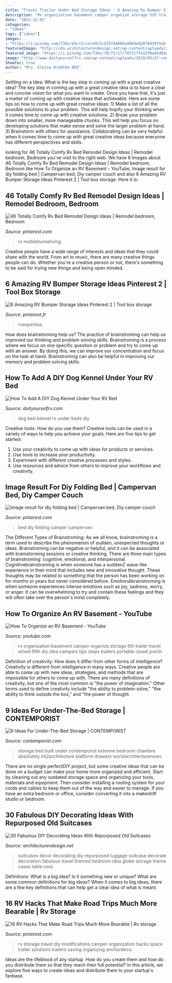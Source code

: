 ```yaml
---
title: "Travel Trailer Under Bed Storage Ideas : 6 Amazing Rv Bumper Storage Ideas Pinterest 2"
description: "Rv organization basement camper organize storage 5th trailer travel wheel fifth diy idea campers tips steps trailers portable closet porch"
date: "2022-12-01"
categories:
- "ideas"
tags: ["ideas"]
images:
- "https://i.pinimg.com/736x/e9/c5/cd/e9c5cd15744809a496de828f0d39f5eb.jpg"
featuredImage: "http://cdn.architecturendesign.net/wp-content/uploads/2015/07/AD-Old-Suitcases-Decor-18.jpg"
featured_image: "https://i.pinimg.com/736x/70/72/17/707217fe15f0e45d6dc041725c148c1a.jpg"
image: "http://www.doityourselfrv.com/wp-content/uploads/2019/05/27-completed-with-dog-beds-1-e1557936312711.jpg"
ShowToc: true
author: "Mrs. Eloisa Bradtke DDS"
---
```



Settling on a Idea: What is the key step in coming up with a great creative idea?
The key step in coming up with a great creative idea is to have a clear and concise vision for what you want to create. Once you have that, it's just a matter of coming up with creative ideas that achievable. Here are some tips on how to come up with great creative ideas: 1) Make a list of all the possible solutions to your problem. This will help hopify your thinking when it comes time to come up with creative solutions. 2) Break your problem down into smaller, more manageable chunks. This will help you focus on developing solutions that make sense and solve the larger problem at hand. 3) Brainstorm with others for assistance. Collaborating can be very helpful when it comes time to come up with great creative ideas because everyone has different perspectives and skills.

	

		
looking for 46 Totally Comfy Rv Bed Remodel Design Ideas | Remodel bedroom, Bedroom you've visit to the right web. We have 8 Images about 46 Totally Comfy Rv Bed Remodel Design Ideas | Remodel bedroom, Bedroom like How To Organize an RV Basement - YouTube, Image result for diy folding bed | Campervan bed, Diy camper couch and also 6 Amazing RV Bumper Storage Ideas Pinterest 2 | Tool box storage. Here it is:
		
    
## 46 Totally Comfy Rv Bed Remodel Design Ideas | Remodel Bedroom, Bedroom

<img loading=lazy src="https://i.pinimg.com/736x/33/ea/c5/33eac5f53b65f02dafa0608abe31ebfa.jpg" onerror="this.onerror=null;this.src='https://tse3.mm.bing.net/th?id=OIP.6_icFwNNSEj73rRb4cNTQQHaJ3&amp;pid=15.1';" alt="46 Totally Comfy Rv Bed Remodel Design Ideas | Remodel bedroom, Bedroom">

_Source: pinterest.com_

>rv mobilehomeliving. 

	

Creative people have a wide range of interests and ideas that they could share with the world. From art to music, there are many creative things people can do. Whether you're a creative person or not, there's something to be said for trying new things and being open minded.

    
## 6 Amazing RV Bumper Storage Ideas Pinterest 2 | Tool Box Storage

<img loading=lazy src="https://i.pinimg.com/736x/70/72/17/707217fe15f0e45d6dc041725c148c1a.jpg" onerror="this.onerror=null;this.src='https://tse3.mm.bing.net/th?id=OIP.yerfhoMcY2Jhc-4hoit_1AHaLG&amp;pid=15.1';" alt="6 Amazing RV Bumper Storage Ideas Pinterest 2 | Tool box storage">

_Source: pinterest.fr_

>rvexpertise. 

	

How does brainstroming help us?
The practice of brainstroming can help us improved our thinking and problem solving skills. Brainstroming is a process where we focus on one specific question or problem and try to come up with an answer. By doing this, we can improve our concentration and focus on the task at hand. Brainstroming can also be helpful in improving our memory and problem solving skills.

    
## How To Add A DIY Dog Kennel Under Your RV Bed

<img loading=lazy src="http://www.doityourselfrv.com/wp-content/uploads/2019/05/27-completed-with-dog-beds-1-e1557936312711.jpg" onerror="this.onerror=null;this.src='https://tse3.mm.bing.net/th?id=OIP.Jn9EuKkjV8PjuFTJr5DBKgHaFp&amp;pid=15.1';" alt="How To Add A DIY Dog Kennel Under Your RV Bed">

_Source: doityourselfrv.com_

>dog bed kennel rv under beds diy. 

	

Creative tools: How do you use them?
Creative tools can be used in a variety of ways to help you achieve your goals. Here are five tips to get started: 
1. Use your creativity to come up with ideas for products or services.
2. Use tools to increase your productivity.
3. Experiment with different creative processes and styles.
4. Use resources and advice from others to improve your workflows and creativity.

    
## Image Result For Diy Folding Bed | Campervan Bed, Diy Camper Couch

<img loading=lazy src="https://i.pinimg.com/736x/e9/c5/cd/e9c5cd15744809a496de828f0d39f5eb.jpg" onerror="this.onerror=null;this.src='https://tse2.mm.bing.net/th?id=OIP.eKohMLlp8t-KrOs9Lt3ypAHaJ3&amp;pid=15.1';" alt="Image result for diy folding bed | Campervan bed, Diy camper couch">

_Source: pinterest.com_

>bed diy folding camper campervan. 

	

The Different Types of Brainstroming:
As we all know, brainstroming is a term used to describe the phenomenon of sudden, unexpected thoughts or ideas. Brainstroming can be negative or helpful, and it can be associated with brainstorming sessions or creative thinking. There are three main types of brainstroming: cognitive, emotional, and interpersonal. 
Cognitivebrainstroming is when someone has a suddenZ wave-like experience in their mind that includes new and innovative thought. These thoughts may be related to something that the person has been working on for months or years but never considered before. Emotionalbrainstroming is when someone experiences intense emotions such as joy, sadness, worry, or anger. It can be overwhelming to try and contain these feelings and they will often take over the person's mind completely.

    
## How To Organize An RV Basement - YouTube

<img loading=lazy src="https://i.ytimg.com/vi/W0C6KNC172I/maxresdefault.jpg" onerror="this.onerror=null;this.src='https://tse3.mm.bing.net/th?id=OIP.PWfY7qZa1vyg92qe4uyDygHaEK&amp;pid=15.1';" alt="How To Organize an RV Basement - YouTube">

_Source: youtube.com_

>rv organization basement camper organize storage 5th trailer travel wheel fifth diy idea campers tips steps trailers portable closet porch. 

	

Definition of creativity: How does it differ from other forms of intelligence?
Creativity is different from intelligence in many ways. Creative people are able to come up with new ideas, strategies, and methods that are impossible for others to come up with. 
There are many definitions of creativity, but one of the most common is "the power of imagination." Other terms used to define creativity include "the ability to problem-solve," "the ability to think outside the box," and "the power of thought.

    
## 9 Ideas For Under-The-Bed Storage | CONTEMPORIST

<img loading=lazy src="http://www.contemporist.com/wp-content/uploads/2016/07/bed-storage_140716_09-800x1076.jpg" onerror="this.onerror=null;this.src='https://tse1.mm.bing.net/th?id=OIP.wb2yt3LFzmWBBcfsd4AJNgHaJ9&amp;pid=15.1';" alt="9 Ideas For Under-The-Bed Storage | CONTEMPORIST">

_Source: contemporist.com_

>storage bed built under contemporist extreme bedroom chambre absolutely int2architecture platform drawers worldarchitecturenews. 

	

There are no single perfectDIY project, but some creative ideas that can be done on a budget can make your home more organized and efficient. Start by cleaning out any outdated storage space and organizing your tools, materials and equipment. Then consider installing a routing system for your cords and cables to keep them out of the way and easier to manage. If you have an extra bedroom or office, consider converting it into a makeshift studio or bedroom.

    
## 30 Fabulous DIY Decorating Ideas With Repurposed Old Suitcases

<img loading=lazy src="http://cdn.architecturendesign.net/wp-content/uploads/2015/07/AD-Old-Suitcases-Decor-18.jpg" onerror="this.onerror=null;this.src='https://tse2.mm.bing.net/th?id=OIP.YJRZxwZMXK32rv2SYXByBgHaJ4&amp;pid=15.1';" alt="30 Fabulous DIY Decorating Ideas With Repurposed Old Suitcases">

_Source: architecturendesign.net_

>suitcases decor decorating diy repurposed luggage suitcase decorate decoration fabulous travel themed bedroom idea globe storage theme cases table cool. 

	

Definitions: What is a big idea? Is it something new or unique? What are some common definitions for big ideas?
When it comes to big ideas, there are a few key definitions that can help get a clear idea of what is meant.

    
## 16 RV Hacks That Make Road Trips Much More Bearable | Rv Storage

<img loading=lazy src="https://i.pinimg.com/736x/f8/49/09/f8490926b5727dd836425c9bb91f6d7a.jpg" onerror="this.onerror=null;this.src='https://tse1.mm.bing.net/th?id=OIP.IqvuSeqQFZZfJbDXXEoqogHaLH&amp;pid=15.1';" alt="16 RV Hacks That Make Road Trips Much More Bearable | Rv storage">

_Source: pinterest.com_

>rv storage travel diy modifications camper organization hacks space trailer solutions trailers saving organizing anchordeco. 

	

Ideas are the lifeblood of any startup. How do you create them and how do you distribute them so that they reach their full potential? In this article, we explore five ways to create ideas and distribute them to your startup's fanbase.

